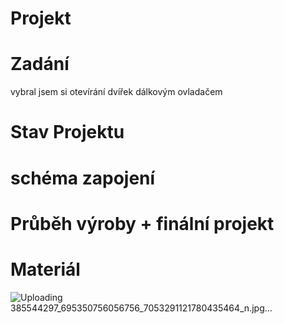 # Projekt

# Zadání
vybral jsem si otevírání dvířek dálkovým ovladačem
# Stav Projektu

# schéma zapojení

# Průběh výroby + finální projekt

# Materiál
![Uploading 385544297_695350756056756_7053291121780435464_n.jpg…]()
